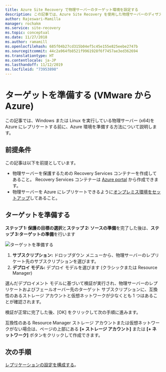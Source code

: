 ```yaml
---
title: Azure Site Recovery で物理サーバーのターゲット環境を設定する
description: この記事では、Azure Site Recovery を使用した物理サーバーのディザスター リカバリーのためのターゲット Azure 環境を設定する方法について説明します。
author: Rajeswari-Mamilla
manager: rochakm
ms.service: site-recovery
ms.topic: conceptual
ms.date: 11/27/2018
ms.author: ramamill
ms.openlocfilehash: 685f04b27cd315b04ef5c45e155e825eebe2747b
ms.sourcegitcommit: 44c2a964fb8521f9961928f6f7457ae3ed362694
ms.translationtype: HT
ms.contentlocale: ja-JP
ms.lasthandoff: 11/12/2019
ms.locfileid: "73953898"
---
```

# <a name="prepare-target-vmware-to-azure"></a>ターゲットを準備する (VMware から Azure)

この記事では、Windows または Linux を実行している物理サーバー (x64)を Azure にレプリケートする前に、Azure 環境を準備する方法について説明します。

## <a name="prerequisites"></a>前提条件

この記事は以下を前提としています。
- 物理サーバーを保護するための Recovery Services コンテナーを作成してあること。 Recovery Services コンテナーは [Azure portal](https://portal.azure.com "Azure ポータル") から作成できます。
- 物理サーバーを Azure にレプリケートできるように[オンプレミス環境をセットアップ](physical-azure-disaster-recovery.md)してあること。

## <a name="prepare-target"></a>ターゲットを準備する

**ステップ 1: 保護の目標の選択**と**ステップ 2: ソースの準備**を完了した後は、**ステップ 3:ターゲットの準備**を行います

![ターゲットを準備する](./media/physical-azure-set-up-target/prepare-target-physical-to-azure.png)

1. **サブスクリプション:** ドロップダウン メニューから、物理サーバーのレプリケート先のサブスクリプションを選びます。
2. **デプロイ モデル:** デプロイ モデルを選びます (クラシックまたは Resource Manager)

選んだデプロイメント モデルに基づいて検証が実行され、物理サーバーのレプリケートおよびフェールオーバー先のターゲット サブスクリプションに、互換性のあるストレージ アカウントと仮想ネットワークが少なくとも 1 つはあることが確認されます。

検証が正常に完了した後、[OK] をクリックして次の手順に進みます。

互換性のある Resource Manager ストレージ アカウントまたは仮想ネットワークがない場合は、ページの上部にある **[+ ストレージ アカウント]** または **[+ ネットワーク]** ボタンをクリックして作成できます。

## <a name="next-steps"></a>次の手順
[レプリケーションの設定を構成する](vmware-azure-set-up-replication.md)。
